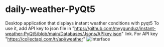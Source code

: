 # daily-weather-PyQt5
Desktop application that displays instant weather conditions with pyqt5
To use it, add API key to json file in "https://github.com/myygunduz/instant-weather-PyQt5/blob/main/Databases/Jsons/APIkey.json" link. For API key "https://collectapi.com/tr/api/weather"
                        ![Interface](https://user-images.githubusercontent.com/69461171/117616546-f124ac80-b173-11eb-9187-cae3fb13a8d9.gif)

